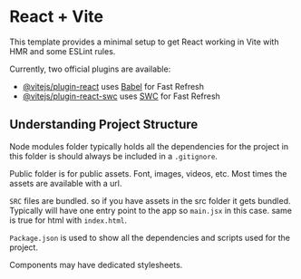 # React + Vite

This template provides a minimal setup to get React working in Vite with HMR and some ESLint rules.

Currently, two official plugins are available:

- [@vitejs/plugin-react](https://github.com/vitejs/vite-plugin-react/blob/main/packages/plugin-react/README.md) uses [Babel](https://babeljs.io/) for Fast Refresh
- [@vitejs/plugin-react-swc](https://github.com/vitejs/vite-plugin-react-swc) uses [SWC](https://swc.rs/) for Fast Refresh

## Understanding Project Structure

Node modules folder typically holds all the dependencies for the  project in this folder is should always be included in a `.gitignore`.

Public folder is for public assets. Font, images, videos, etc. Most times the assets are available with a url.

`SRC` files are bundled. so if you have assets in the src folder it gets bundled. Typically will have one entry point to the app so `main.jsx` in this case. same is true for html with `index.html`. 

`Package.json` is used to show all the dependencies and scripts used for the project.

Components may have dedicated stylesheets.
